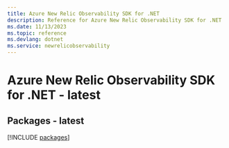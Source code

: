 ```yaml
---
title: Azure New Relic Observability SDK for .NET
description: Reference for Azure New Relic Observability SDK for .NET
ms.date: 11/13/2023
ms.topic: reference
ms.devlang: dotnet
ms.service: newrelicobservability
---
```

# Azure New Relic Observability SDK for .NET - latest
## Packages - latest
[!INCLUDE [packages](new-relic-observability-index.md)]